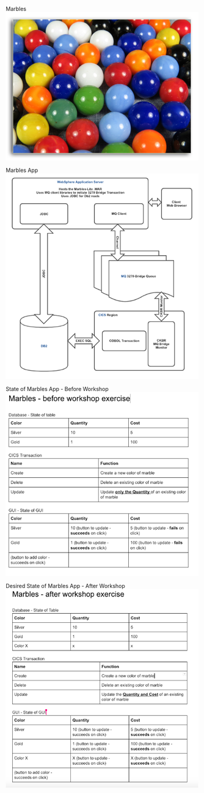 Marbles
![work](./assets/devopsworkshop4.png)

Marbles App
![work1](./assets/DevOps-Workshop5.png)

State of Marbles App - Before Workshop
![work2](./assets/DevOps-Workshop6.png)

Desired State of Marbles App - After Workshop
![work3](./assets/DevOps-Workshop7.png)